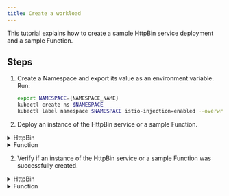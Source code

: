 ```yaml
---
title: Create a workload
---
```


This tutorial explains how to create a sample HttpBin service deployment and a sample Function.

## Steps

1. Create a Namespace and export its value as an environment variable. Run:

   ```bash
   export NAMESPACE={NAMESPACE_NAME}
   kubectl create ns $NAMESPACE
   kubectl label namespace $NAMESPACE istio-injection=enabled --overwrite
   ```
2. Deploy an instance of the HttpBin service or a sample Function.
   
<div tabs name="deploy" group="create-workload">

  <details>
  <summary>
  HttpBin
  </summary>

To deploy an instance of the HttpBin service in your Namespace using the [sample code](https://raw.githubusercontent.com/istio/istio/master/samples/httpbin/httpbin.yaml), run:

   ```bash
   kubectl -n $NAMESPACE create -f https://raw.githubusercontent.com/istio/istio/master/samples/httpbin/httpbin.yaml
   ```

  </details>

  <details>
  <summary>
  Function
  </summary>

To create a Function in your Namespace using the [sample code](./assets/function.yaml), run:

   ```shell
   kubectl -n $NAMESPACE apply -f https://raw.githubusercontent.com/kyma-project/kyma/main/docs/03-tutorials/assets/function.yaml
   ```

  </details>
</div>

2. Verify if an instance of the HttpBin service or a sample Function was successfully created.
   
<div tabs name="verify" group="create-workload">

  <details>
  <summary>
  HttpBin
  </summary>

  To verify if an instance of the HttpBin service was created, run:

    ```shell
    kubectl get pods -l app=httpbin -n $NAMESPACE
    ```
  You should get a result similar to this one:
  
    ```shell
      NAME             READY    STATUS     RESTARTS    AGE
      httpbin-test     2/2      Running    0           96s
    ```

  </details>

  <details>
  <summary>
  Function
  </summary>

  To verify if a Function was created, run:

    ```shell
    kubectl get functions $NAME -n $NAMESPACE
    ```

  You should get a result similar to this one:
  
    ```shell
    NAME            CONFIGURED   BUILT     RUNNING   RUNTIME    VERSION   AGE
    test-function   True         True      True      nodejs14   1         96s
    ```
  </details>
</div>